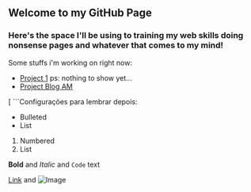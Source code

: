 ## Welcome to my GitHub Page

### Here's the space I'll be using to training my web skills doing nonsense pages and whatever that comes to my mind!

Some stuffs i'm working on right now:

- [Project 1](https://marcelooliv.github.io/pages-repository/project-1/) ps: nothing to show yet...
- [Project Blog AM](https://marcelooliv.github.io/pages-repository/Projeto-1(blog%20AM)/HTML/index.html)



[ ```Configurações para lembrar depois:
- Bulleted
- List

1. Numbered
2. List

**Bold** and _Italic_ and `Code` text

[Link](url) and ![Image](src)
``` > ]
